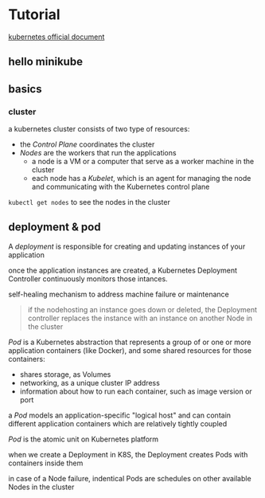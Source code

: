 # Tutorial

[kubernetes official document](https://kubernetes.io/docs/tutorials/)

## hello minikube

## basics

### cluster

a kubernetes cluster consists of two type of  resources:

* the *Control Plane* coordinates the cluster
* *Nodes* are the workers that run the applications
  * a node is a VM or a computer that serve as a worker machine in the cluster
  * each node has a *Kubelet*, which is an agent for managing the node and communicating with the Kubernetes control plane

`kubectl get nodes` to see the nodes in the cluster

## deployment & pod

A *deployment* is responsible for creating and updating instances of your application

once the application instances are created, a Kubernetes Deployment Controller continuously monitors those intances.

self-healing mechanism to address machine failure or maintenance

> if the nodehosting an instance goes down or deleted, the Deployment controller replaces the instance with an instance on another Node in the cluster

*Pod* is a Kubernetes abstraction that represents a group of or one or more application containers (like Docker), and some shared resources for those containers:

* shares storage, as Volumes
* networking, as a unique cluster IP address
* information about how to run each container, such as image version or port

a *Pod* models an application-specific "logical host" and can contain different application containers which are relatively tightly coupled

*Pod* is the atomic unit on Kubernetes platform

when we create a Deployment in K8S, the Deployment creates Pods with containers inside them

in case of a Node failure, indentical Pods are schedules on other available Nodes in the cluster
